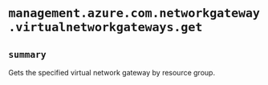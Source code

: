 # `management.azure.com.networkgateway.virtualnetworkgateways.get`

## `summary`
Gets the specified virtual network gateway by resource group.


